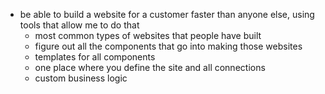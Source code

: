 - be able to build a website for a customer faster than anyone else, using tools that allow me to do that
	- most common types of websites that people have built
	- figure out all the components that go into making those websites
	- templates for all components
	- one place where you define the site and all connections
	- custom business logic